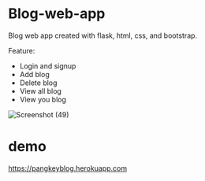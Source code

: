 # Blog-web-app
Blog web app created with flask, html, css, and bootstrap.

Feature:
- Login and signup
- Add blog
- Delete blog
- View all blog
- View you blog

![Screenshot (49)](https://user-images.githubusercontent.com/102292312/169696172-caf88fb0-241e-44e2-a492-43bc7bfec8bc.png)

# demo
https://pangkeyblog.herokuapp.com
